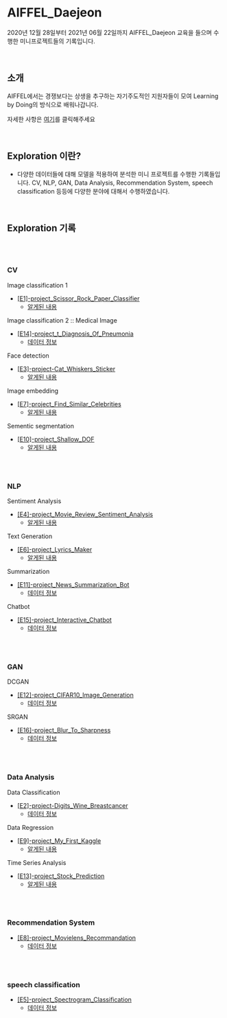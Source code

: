 AIFFEL_Daejeon
===

2020년 12월 28일부터 2021년 06월 22일까지 AIFFEL_Daejeon 교육을 들으며 수행한 미니프로젝트들의 기록입니다.

<br/>

## 소개
AIFFEL에서는 경쟁보다는 상생을 추구하는 자기주도적인 지원자들이 모여 Learning by Doing의 방식으로 배워나갑니다.

자세한 사항은 [여기](https://dj.aiffel.io/)를 클릭해주세요

<br/>

## **Exploration 이란?**
- 다양한 데이터들에 대해 모델을 적용하여 분석한 미니 프로젝트를 수행한 기록들입니다. CV, NLP, GAN, Data Analysis, Recommendation System, speech classification 등등에 다양한 분야에 대해서 수행하였습니다.  

<br/>

## Exploration 기록

<br/>
<br/>

### CV

Image classification 1 
- [\[E1\]-project_Scissor_Rock_Paper_Classifier](https://github.com/gotjd709/AIffel_Daejeon/blob/master/exploration/%5BE1%5D-project_Scissor_Rock_Paper_Classifier/%5BE1%5D-project_Scissor_Rock_Paper_Classifier.ipynb)
	- [알게된 내용](https://biology-statistics-programming.tistory.com/22?category=955669)

Image classification 2 :: Medical Image
- [\[E14\]-project_t_Diagnosis_Of_Pneumonia](https://github.com/gotjd709/AIffel_Daejeon/blob/master/exploration/%5BE14%5D-project_Diagnosis_Of_Pneumonia.ipynb)
	- [데이터 정보](https://biology-statistics-programming.tistory.com/60?category=955669)
 


Face detection
- [\[E3\]-project-Cat_Whiskers_Sticker](https://github.com/gotjd709/AIffel_Daejeon/blob/master/exploration/%5BE3%5D-project_Cat_Whiskers_Sticker.ipynb)
	- [알게된 내용](https://biology-statistics-programming.tistory.com/30?category=955669)

Image embedding
- [\[E7\]-project_Find_Similar_Celebrities](https://github.com/gotjd709/AIffel_Daejeon/blob/master/exploration/%5BE7%5D-project_Find_Similar_Celebrities.ipynb)
	- [알게된 내용](https://biology-statistics-programming.tistory.com/44?category=955669) 

Sementic segmentation
- [\[E10\]-project_Shallow_DOF](https://github.com/gotjd709/AIffel_Daejeon/blob/master/exploration/%5BE10%5D-project_Shallow_DOF.ipynb)
	- [알게된 내용](https://biology-statistics-programming.tistory.com/54?category=955669) 



<br/>
<br/>


### NLP

Sentiment Analysis
- [\[E4\]-project_Movie_Review_Sentiment_Analysis](https://github.com/gotjd709/AIffel_Daejeon/blob/master/exploration/%5BE4%5D-project_Movie_Review_Sentiment_Analysis.ipynb)
	- [알게된 내용](https://biology-statistics-programming.tistory.com/32?category=955669) 


Text Generation
- [\[E6\]-project_Lyrics_Maker](https://github.com/gotjd709/AIffel_Daejeon/blob/master/exploration/%5BE6%5D-project_Lyrics_Maker.ipynb)
	- [알게된 내용](https://biology-statistics-programming.tistory.com/42?category=955669)

Summarization
- [\[E11\]-project_News_Summarization_Bot](https://github.com/gotjd709/AIffel_Daejeon/blob/master/exploration/%5BE11%5D-project_News_Summarization_Bot.ipynb)
	- [데이터 정보](https://biology-statistics-programming.tistory.com/56?category=955669)

Chatbot
- [\[E15\]-project_Interactive_Chatbot](https://github.com/gotjd709/AIffel_Daejeon/blob/master/exploration/%5BE15%5D-project_Interactive_Chatbot.ipynb)
	- [데이터 정보](https://biology-statistics-programming.tistory.com/61?category=955669)

<br/>
<br/>

### GAN

DCGAN
- [\[E12\]-project_CIFAR10_Image_Generation](https://github.com/gotjd709/AIffel_Daejeon/blob/master/exploration/%5BE12%5D-project_CIFAR10_Image_Generation.ipynb)
	- [데이터 정보](https://biology-statistics-programming.tistory.com/58?category=955669)

SRGAN
- [\[E16\]-project_Blur_To_Sharpness](https://github.com/gotjd709/AIffel_Daejeon/blob/master/exploration/%5BE16%5D-project_Blur_To_Sharpness.ipynb)
	- [데이터 정보](https://biology-statistics-programming.tistory.com/62?category=955669)

<br/>
<br/>

### Data Analysis

Data Classification
- [\[E2\]-project-Digits_Wine_Breastcancer](https://github.com/gotjd709/AIffel_Daejeon/blob/master/exploration/%5BE2%5D-project_Digits_Wine_Breastcancer.ipynb)
	- [데이터 정보](https://biology-statistics-programming.tistory.com/24?category=955669)

Data Regression
- [\[E9\]-project_My_First_Kaggle](https://github.com/gotjd709/AIffel_Daejeon/blob/master/exploration/%5BE9%5D-project_My_First_Kaggle.ipynb)
	- [알게된 내용](https://biology-statistics-programming.tistory.com/49?category=955669)

Time Series Analysis
- [\[E13\]-project_Stock_Prediction](https://github.com/gotjd709/AIffel_Daejeon/blob/master/exploration/%5BE13%5D-project_Stock_Prediction.ipynb)
	- [알게된 내용](https://biology-statistics-programming.tistory.com/59?category=955669)

<br/>
<br/>


### Recommendation System

- [\[E8\]-project_Movielens_Recommandation](https://github.com/gotjd709/AIffel_Daejeon/blob/master/exploration/%5BE8%5D-project_Movielens_Recommandation.ipynb)
	- [데이터 정보](https://biology-statistics-programming.tistory.com/47?category=955669)


<br/>
<br/>


### speech classification

- [\[E5\]-project_Spectrogram_Classification](https://github.com/gotjd709/AIffel_Daejeon/blob/master/exploration/%5BE5%5D-project_Spectrogram_Classification.ipynb)
	- [데이터 정보](https://biology-statistics-programming.tistory.com/39?category=955669)


